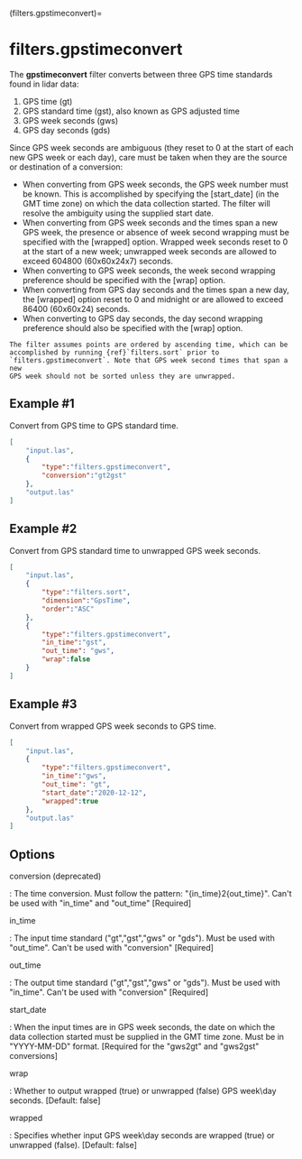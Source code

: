 (filters.gpstimeconvert)=

# filters.gpstimeconvert

The **gpstimeconvert** filter converts between three GPS time standards found in
lidar data:

1. GPS time (gt)
2. GPS standard time (gst), also known as GPS adjusted time
3. GPS week seconds (gws)
4. GPS day seconds (gds)

Since GPS week seconds are ambiguous (they reset to 0 at the start of each new
GPS week or each day), care must be taken when they are the source or destination of a
conversion:

- When converting from GPS week seconds, the GPS week number must be known. This
  is accomplished by specifying the [start_date] (in the GMT time zone) on which
  the data collection started. The filter will resolve the ambiguity using the
  supplied start date.
- When converting from GPS week seconds and the times span a new GPS week, the
  presence or absence of week second wrapping must be specified with the
  [wrapped] option. Wrapped week seconds reset to 0 at the start of a new week;
  unwrapped week seconds are allowed to exceed 604800 (60x60x24x7) seconds.
- When converting to GPS week seconds, the week second wrapping preference
  should be specified with the [wrap] option.
- When converting from GPS day seconds and the times span a new day, the [wrapped] option
  reset to 0 and midnight or are allowed to exceed 86400 (60x60x24) seconds.
- When converting to GPS day seconds, the day second wrapping preference should
  also be specified with the [wrap] option.

```{note}
The filter assumes points are ordered by ascending time, which can be
accomplished by running {ref}`filters.sort` prior to
`filters.gpstimeconvert`. Note that GPS week second times that span a new
GPS week should not be sorted unless they are unwrapped.
```

## Example #1

Convert from GPS time to GPS standard time.

```json
[
    "input.las",
    {
        "type":"filters.gpstimeconvert",
        "conversion":"gt2gst"
    },
    "output.las"
]
```

## Example #2

Convert from GPS standard time to unwrapped GPS week seconds.

```json
[
    "input.las",
    {
        "type":"filters.sort",
        "dimension":"GpsTime",
        "order":"ASC"
    },
    {
        "type":"filters.gpstimeconvert",
        "in_time":"gst",
        "out_time": "gws",
        "wrap":false
    }
]
```

## Example #3

Convert from wrapped GPS week seconds to GPS time.

```json
[
    "input.las",
    {
        "type":"filters.gpstimeconvert",
        "in_time":"gws",
        "out_time": "gt",
        "start_date":"2020-12-12",
        "wrapped":true
    },
    "output.las"
]
```

## Options

conversion (deprecated)

: The time conversion. Must follow the pattern: "{in_time}2{out_time}". Can't be used with "in_time" and "out_time" \[Required\]

in_time

: The input time standard ("gt","gst","gws" or "gds"). Must be used with
 "out_time". Can't be used with "conversion" \[Required\]

out_time

: The output time standard ("gt","gst","gws" or "gds"). Must be used with 
"in_time". Can't be used with "conversion" \[Required\]

start_date

: When the input times are in GPS week seconds, the date on which the data
  collection started must be supplied in the GMT time zone. Must be in
  "YYYY-MM-DD" format. \[Required for the "gws2gt" and "gws2gst" conversions\]

wrap

: Whether to output wrapped (true) or unwrapped (false) GPS week\day seconds.
  \[Default: false\]

wrapped

: Specifies whether input GPS week\day seconds are wrapped (true) or unwrapped
  (false). \[Default: false\]
